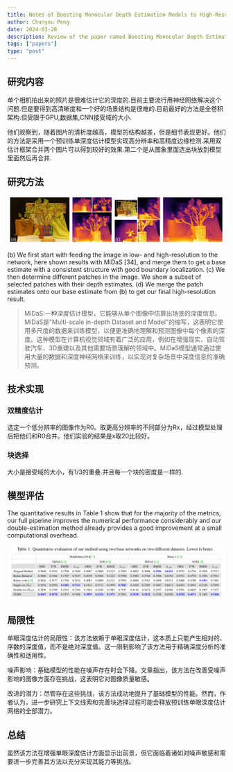 ```yaml
---
title: Notes of Boosting Monocular Depth Estimation Models to High-Resolution via Content-Adaptive Multi-Resolution Merging
author: Chunyou Peng
date: 2024-03-20
description: Review of the paper named Boosting Monocular Depth Estimation Models to High-Resolution via Content-Adaptive Multi-Resolution Merging
tags: ["papers"]
type: "post"
---
```

## 研究内容

单个相机拍出来的照片是很难估计它的深度的.目前主要流行用神经网络解决这个问题.但是要得到高清晰度和一个好的场景结构是很难的.目前最好的方法是全卷积架构.但受限于GPU,数据集,CNN接受域的大小.

他们观察到，随着图片的清析度越高，模型的结构越差，但是细节表现更好。他们的方法是采用一个预训练单深度估计模型实现高分辨率和高精度边缘检测.采用双估计框架合并两个图片可以得到较好的效果.第二个是从图象里面选出块放到模型里面然后再合并.

## 研究方法

![Alt Text](./img/process.png ) 

(b) We first start with feeding the image in low- and high-resolution to the network, here shown results with MiDaS [34], and merge them to get a base estimate with a consistent structure with good boundary localization. (c) We then determine different patches in the image. We show a subset of selected patches with their depth estimates. (d) We merge the patch estimates onto our base estimate from (b) to get our final high-resolution result.

> MiDaS:一种深度估计模型，它能够从单个图像中估算出场景的深度信息。MiDaS是"Multi-scale in-depth Dataset and Model"的缩写，这表明它使用多尺度的数据来训练模型，以便更准确地理解和预测图像中每个像素的深度。这种模型在计算机视觉领域有着广泛的应用，例如在增强现实、自动驾驶汽车、3D重建以及其他需要场景理解的领域中。MiDaS模型通常通过使用大量的数据和深度神经网络来训练，以实现对复杂场景中深度信息的准确预测。

## 技术实现

### 双精度估计

选定一个低分辨率的图像作为R0。取更高分辨率的不同部分为Rx，经过模型处理后把他们和R0合并。他们实验的结果是x取20比较好。

### 块选择

大小是接受域的大小，有1/3的重叠.并且每一个块的密度是一样的.

## 模型评估

The quantitative results in Table 1 show that for the majority of the metrics, our full pipeline improves the numerical performance considerably and our double-estimation method already provides a good improvement at a small computational overhead.

![Result](./img/model-results.png ) 

## 局限性

单眼深度估计的局限性：该方法依赖于单眼深度估计，这本质上只能产生相对的、序数的深度值，而不是绝对深度值。这一限制影响了该方法用于精确深度分析的准确性和适用性。

噪声影响：基础模型的性能在噪声存在时会下降。文章指出，该方法在改善受噪声影响的图像方面存在挑战，这表明它对图像质量敏感。

改进的潜力：尽管存在这些挑战，该方法成功地提升了基础模型的性能。然而，作者认为，进一步研究上下文线索和完善块选择过程可能会释放预训练单眼深度估计网络的全部潜力。

## 总结 

虽然该方法在增强单眼深度估计方面显示出前景，但它面临着诸如对噪声敏感和需要进一步完善其方法以充分实现其能力等挑战。

